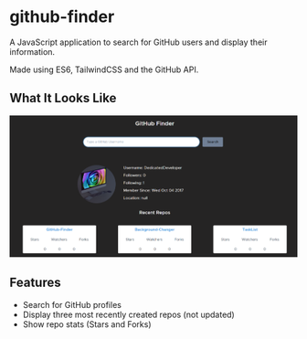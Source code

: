 # github-finder
A JavaScript application to search for GitHub users and display their information.

Made using ES6, TailwindCSS and the GitHub API.

## What It Looks Like
![GitHub Finder app](https://github.com/DedicatedDeveloper/github-finder/blob/main/screenshot/github-finder.png)

## Features
- Search for GitHub profiles
- Display three most recently created repos (not updated)
- Show repo stats (Stars and Forks)
